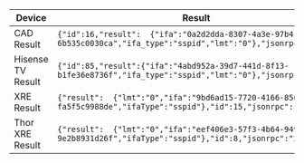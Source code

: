  

| Device            | Result                                                       |
| ----------------- | ------------------------------------------------------------ |
| CAD Result        | `{"id":16,"result":  {"ifa":"0a2d2dda-8307-4a3e-97b4-6b535c0030ca","ifa_type":"sspid","lmt":"0"},"jsonrpc":"2.0"}` |
| Hisense TV Result | `{"id":85,"result":{"ifa":"4abd952a-39d7-441d-8f13-b1fe36e8736f","ifa_type":"sspid","lmt":"0"},"jsonrpc":"2.0"}` |
| XRE Result        | `{"result":  {"lmt":"0","ifa":"9bd6ad15-7720-4166-856a-fa5f5c9988de","ifaType":"sspid"},"id":15,"jsonrpc":"2.0"}` |
| Thor XRE Result   | `{"result":  {"lmt":"0","ifa":"eef406e3-57f3-4b64-9496-9e2b8931d26f","ifaType":"sspid"},"id":8,"jsonrpc":"2.0"}` |